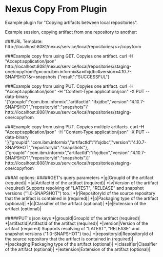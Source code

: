 <!--

    Copyright (c) 2007-2014 Sonatype, Inc. All rights reserved.

    This program is licensed to you under the Apache License Version 2.0,
    and you may not use this file except in compliance with the Apache License Version 2.0.
    You may obtain a copy of the Apache License Version 2.0 at http://www.apache.org/licenses/LICENSE-2.0.

    Unless required by applicable law or agreed to in writing,
    software distributed under the Apache License Version 2.0 is distributed on an
    "AS IS" BASIS, WITHOUT WARRANTIES OR CONDITIONS OF ANY KIND, either express or implied.
    See the Apache License Version 2.0 for the specific language governing permissions and limitations there under.

-->
# Nexus Copy From Plugin

Example plugin for "Copying artifacts between local repositories".

Example session, copying artifact from one repository to another:

###URL Template: 
http://localhost:8081/nexus/service/local/repositories/<<targetRepository>>/copyfrom

###Example copy from using GET. Copyies one artifact.
curl -H "Accept:application/json" http://localhost:8081/nexus/service/local/repositories/staging-one/copyfrom?g=com.ibm.informix&a=ifxjdbc&version=4.10.7-SNAPSHOT&r=snapshots
{"result":"SUCCESSFUL"}

###Example copy from using PUT.  Copyies one artifact.
curl -H "Accept:application/json" -H "Content-Type:application/json" -X PUT --data-binary '{"groupId":"com.ibm.informix","artifactId":"ifxjdbc","version":"4.10.7-SNAPSHOT","repositoryId":"snapshots"}' http://localhost:8081/nexus/service/local/repositories/staging-one/copyfrom

###Example copy from using PUT.  Copyies multiple artifacts.
curl -H "Accept:application/json" -H "Content-Type:application/json" -X PUT --data-binary '[{"groupId":"com.ibm.informix","artifactId":"ifxjdbc","version":"4.10.7-SNAPSHOT","repositoryId":"snapshots"},{"groupId":"com.ibm.informix","artifactId":"ifxjdbcx","version":"4.10.7-SNAPSHOT","repositoryId":"snapshots"}]' http://localhost:8081/nexus/service/local/repositories/staging-one/copyfrom

###All options:
#####GET's query parameters
*|g|GroupId of the artifact (required)|
*|a|ArtifactId of the artifact (required)|
*|v|Version of the artifact (required) Supports resolving of "LATEST", "RELEASE" and snapshot versions ("1.0-SNAPSHOT") too.|
*|r|RepositoryId of the source repository that the artifact is contained in (required)|
*|p|Packaging type of the artifact (optional)|
*|c|Classifier of the artifact (optional)|
*|e|Extension of the artifact (optional)|

#####PUT's json keys
*|groupId|GroupId of the artifact (required)|
*|artifactId|ArtifactId of the artifact (required)|
*|version|Version of the artifact (required) Supports resolving of "LATEST", "RELEASE" and snapshot versions ("1.0-SNAPSHOT") too.|
*|repositoryId|RepositoryId of the source repository that the artifact is contained in (required)|
*|packaging|Packaging type of the artifact (optional)|
*|classifier|Classifier of the artifact (optional)|
*|extension|Extension of the artifact (optional)|
